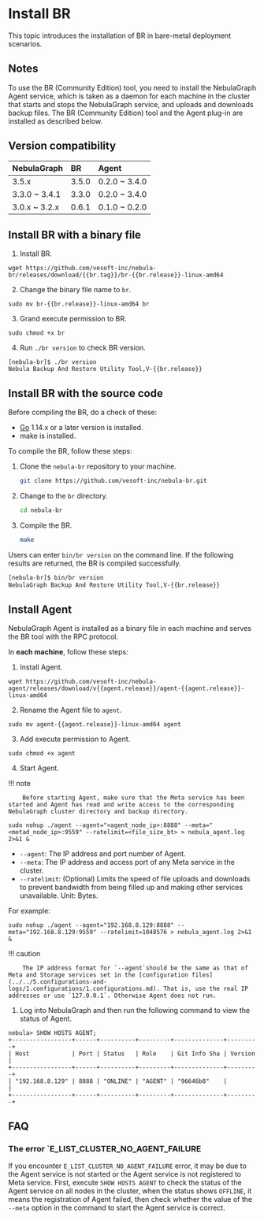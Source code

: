 # Install BR

This topic introduces the installation of BR in bare-metal deployment scenarios. 

## Notes

To use the BR (Community Edition) tool, you need to install the NebulaGraph Agent service, which is taken as a daemon for each machine in the cluster that starts and stops the NebulaGraph service, and uploads and downloads backup files. The BR (Community Edition) tool and the Agent plug-in are installed as described below.


## Version compatibility

|NebulaGraph|BR |Agent |
|:---|:---|:---|
|3.5.x|3.5.0|0.2.0 ~ 3.4.0|
|3.3.0 ~ 3.4.1|3.3.0|0.2.0 ~ 3.4.0|
|3.0.x ~ 3.2.x|0.6.1|0.1.0 ~ 0.2.0|

## Install BR with a binary file

1. Install BR.

  ```
  wget https://github.com/vesoft-inc/nebula-br/releases/download/{{br.tag}}/br-{{br.release}}-linux-amd64
  ```

2. Change the binary file name to `br`.

  ```
  sudo mv br-{{br.release}}-linux-amd64 br
  ```

3. Grand execute permission to BR.

  ```
  sudo chmod +x br
  ```

4. Run `./br version` to check BR version.

  ```
  [nebula-br]$ ./br version
  Nebula Backup And Restore Utility Tool,V-{{br.release}}
  ```


## Install BR with the source code

Before compiling the BR, do a check of these:

- [Go](https://github.com/golang/go "Click to go to GitHub") 1.14.x or a later version is installed.
- make is installed.


To compile the BR, follow these steps:

1. Clone the `nebula-br` repository to your machine.

    ```bash
    git clone https://github.com/vesoft-inc/nebula-br.git
    ```

2. Change to the `br` directory.

    ```bash
    cd nebula-br
    ```

3. Compile the BR.

    ```bash
    make
    ```

Users can enter `bin/br version` on the command line. If the following results are returned, the BR is compiled successfully.

```bash
[nebula-br]$ bin/br version
NebulaGraph Backup And Restore Utility Tool,V-{{br.release}}
```

## Install Agent 

NebulaGraph Agent is installed as a binary file in each machine and serves the BR tool with the RPC protocol.

In **each machine**, follow these steps:

1. Install Agent.

  ```
  wget https://github.com/vesoft-inc/nebula-agent/releases/download/v{{agent.release}}/agent-{{agent.release}}-linux-amd64
  ```

2. Rename the Agent file to `agent`.

  ```
  sudo mv agent-{{agent.release}}-linux-amd64 agent
  ```

3. Add execute permission to Agent. 

  ```
  sudo chmod +x agent
  ```

4. Start Agent.

  !!! note

        Before starting Agent, make sure that the Meta service has been started and Agent has read and write access to the corresponding NebulaGraph cluster directory and backup directory. 

  ```
  sudo nohup ./agent --agent="<agent_node_ip>:8888" --meta="<metad_node_ip>:9559" --ratelimit=<file_size_bt> > nebula_agent.log 2>&1 &
  ```

  - `--agent`: The IP address and port number of Agent.
  - `--meta`: The IP address and access port of any Meta service in the cluster.
  - `--ratelimit`: (Optional) Limits the speed of file uploads and downloads to prevent bandwidth from being filled up and making other services unavailable. Unit: Bytes.

  For example: 

  ```
  sudo nohup ./agent --agent="192.168.8.129:8888" --meta="192.168.8.129:9559" --ratelimit=1048576 > nebula_agent.log 2>&1 &
  ```
  !!! caution

        The IP address format for `--agent`should be the same as that of Meta and Storage services set in the [configuration files](../../5.configurations-and-logs/1.configurations/1.configurations.md). That is, use the real IP addresses or use `127.0.0.1`. Otherwise Agent does not run.

1. Log into NebulaGraph and then run the following command to view the status of Agent.

  ```
  nebula> SHOW HOSTS AGENT;
  +-----------------+------+----------+---------+--------------+---------+
  | Host            | Port | Status   | Role    | Git Info Sha | Version |
  +-----------------+------+----------+---------+--------------+---------+
  | "192.168.8.129" | 8888 | "ONLINE" | "AGENT" | "96646b8"    |         |
  +-----------------+------+----------+---------+--------------+---------+  
  ```

## FAQ

### The error `E_LIST_CLUSTER_NO_AGENT_FAILURE
If you encounter `E_LIST_CLUSTER_NO_AGENT_FAILURE` error, it may be due to the Agent service is not started or the Agent service is not registered to Meta service. First, execute `SHOW HOSTS AGENT` to check the status of the Agent service on all nodes in the cluster, when the status shows `OFFLINE`, it means the registration of Agent failed, then check whether the value of the `--meta` option in the command to start the Agent service is correct.
